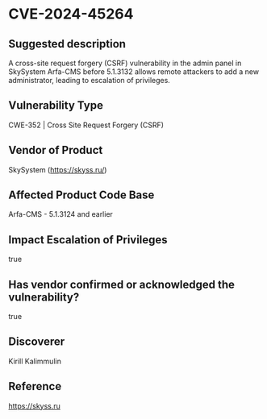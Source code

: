 # CVE-2024-45264

## Suggested description
A cross-site request forgery (CSRF) vulnerability in the admin panel in SkySystem Arfa-CMS before 5.1.3132 allows remote attackers to add a new administrator, leading to escalation of privileges.

## Vulnerability Type
CWE-352 | Cross Site Request Forgery (CSRF)

## Vendor of Product
SkySystem (https://skyss.ru/)

## Affected Product Code Base
Arfa-CMS - 5.1.3124 and earlier

## Impact Escalation of Privileges
true

## Has vendor confirmed or acknowledged the vulnerability?
true

## Discoverer
Kirill Kalimmulin

## Reference
https://skyss.ru
